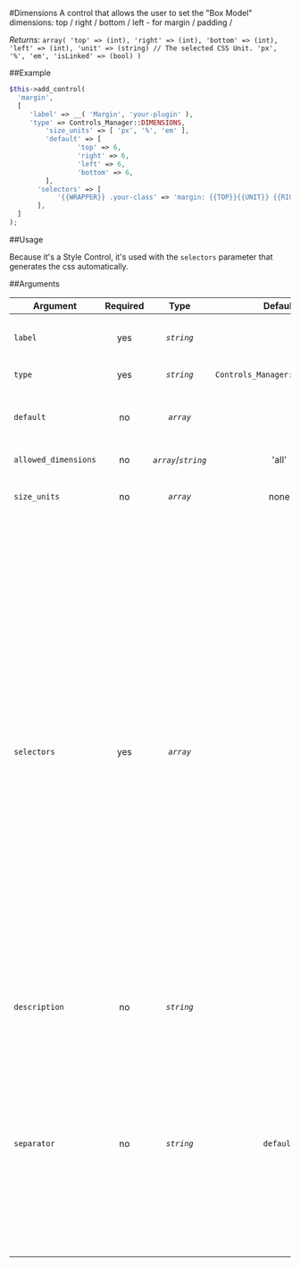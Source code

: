 #Dimensions
A control that allows the user to set the "Box Model" dimensions: top / right / bottom / left - for margin / padding /   

*Returns:* `array(
		'top' => (int),
		'right' => (int),
		'bottom' => (int),
		'left' => (int),
		'unit' => (string) // The selected CSS Unit. 'px', '%', 'em',
		'isLinked' => (bool)
		)`

##Example

```php
$this->add_control(
  'margin',
  [
     'label' => __( 'Margin', 'your-plugin' ),
     'type' => Controls_Manager::DIMENSIONS,
	 	 'size_units' => [ 'px', '%', 'em' ],
		 'default' => [
				 'top' => 6,
				 'right' => 6,
				 'left' => 6,
				 'bottom' => 6,
		 ],		 
	   'selectors' => [
	 		'{{WRAPPER}} .your-class' => 'margin: {{TOP}}{{UNIT}} {{RIGHT}}{{UNIT}} {{BOTTOM}}{{UNIT}} {{LEFT}}{{UNIT}};',
	   ],
  ]
);
```

##Usage

Because it's a Style Control, it's used with the `selectors` parameter that generates the css automatically.

##Arguments

Argument            | Required   | Type             | Default                      | Description
------------        | :--------: | :--------------: | :--------------------------: | ---------------------------------------------
`label`             | yes        | *`string`*       |                              | The label of the control - displayed next to it
`type`              | yes        | *`string`*       | `Controls_Manager::DIMENSIONS`| The type of the control
`default`           | no         | *`array`*        |                              | The default value can be set as an array like the *return* array.
`allowed_dimensions`| no         | *`array`*/*`string`* | 'all'                    | Which fields to show, 'all' | 'horizontal' | 'vertical' | [ 'top', 'left' ... ]
`size_units`        | no         | *`array`*        | none                         | Array of optional unit type like 'px', '%', 'em'
`selectors`         | yes        | *`array`*        |                              | Array of selectors => style. The following placeholder are available:  {{WRAPPER}} - the unique selector of the element. {{TOP}} / {{RIGHT}} / {{BOTTOM}} / {{LEFT}} - the dimensions values.  {{UNIT}} - the selected unit type. So they can be used for example: '{{WRAPPER}} .your-class' => 'margin: {{TOP}}{{UNIT}} {{RIGHT}}{{UNIT}} {{BOTTOM}}{{UNIT}} {{LEFT}}{{UNIT}};'. The output can looks like: '.elementor-element-njcsdk .your-class' => 'margin: 5px 10px 3px 10px;'
`description`       | no         | *`string`*       |                              | A description text to display below the control
`separator`         | no         | *`string`*       | `default`                    | Set the position of the control separator. `default` means that the separator will be posited depending on the control type. `before` or `after` will force the separator position before/after the control. `none` will hide the separator
